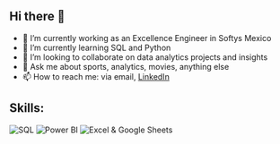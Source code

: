 ## Hi there 👋

- 🔭 I’m currently working as an Excellence Engineer in Softys Mexico
- 🌱 I’m currently learning SQL and Python
- 👯 I’m looking to collaborate on data analytics projects and insights
- 💬 Ask me about sports, analytics, movies, anything else
- 📫 How to reach me: via email, [LinkedIn](https://www.linkedin.com/in/camilo-manzur-4b7137a8/)

## Skills:

![SQL](https://img.shields.io/badge/SQL-black?style=for-the-badge&logo=mysql&logocolor=white)
![Power BI](https://img.shields.io/badge/Power%20BI-black?style=for-the-badge&logo=power-bi&logocolor=white)
![Excel & Google Sheets](https://img.shields.io/badge/Excel-black?style=for-the-badge&logo=microsoft-excel)

